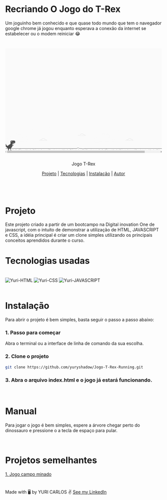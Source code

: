 # Recriando O Jogo do T-Rex

Um joguinho bem conhecido e que quase todo mundo que tem o navegador google chrome já jogou enquanto esperava a conexão da internet se estabelecer ou o modem reiniciar 😂


 <h1 align="center">
    <img alt="Readme" title ="Readme" src="./documentacao/dinossauro.gif">
</h1>

<p align="center"> Jogo T-Rex </p>

<p align="center">
 <a href="#Conteúdo">Projeto</a>
 |
 <a href="#Tecnologias estudadas">Tecnologias</a>
 |
 <a href="# Como abrir o projeto">Instalação</a>
 |
 <a href="# Projetos semelhantes">Autor</a>
</p>

<h2 align="center">

<br>

# Projeto
Este projeto criado a partir de um bootcampo na Digital inovation One de javascript, com o intuito de demonstrar a utilização de HTML, JAVASCRIPT e CSS, a idéia principal é criar um clone simples utilizando os principais conceitos aprendidos durante o curso.


# Tecnologias usadas
<div style="display: inline_block"><br>
  <img align="center" alt="Yuri-HTML" src="https://img.shields.io/badge/HTML5-E34F26?style=for-the-badge&logo=html5&logoColor=white">
  <img align="center" alt="Yuri-CSS" src="https://img.shields.io/badge/CSS-239120?&style=for-the-badge&logo=css3&logoColor=white">
  <img align="center" alt="Yuri-JAVASCRIPT" src="https://img.shields.io/badge/JavaScript-323330?style=for-the-badge&logo=javascript&logoColor=F7DF1E">
</div>

<br>

# Instalação

Para abrir o projeto é bem simples, basta seguir o passo a passo abaixo:

### 1. Passo para começar

Abra o terminal ou a interface de linha de comando da sua escolha.

### 2. Clone o projeto

~~~bash 
git clone https://github.com/yuryshadow/Jogo-T-Rex-Running.git 
~~~

### 3. Abra o arquivo index.html e o jogo já estará funcionando.

<br>

# Manual

Para jogar o jogo é bem simples, espere a árvore chegar perto do dinossauro e pressione o a tecla de espaço para pular.

<br>

# Projetos semelhantes

<a href="https://github.com/yuryshadow/campo-minado-java"> 1. Jogo campo minado </a>
<br>


# 
Made with 🖥️ by YURI CARLOS ✌️ <a href="https://www.linkedin.com/in/yurisouza/">See my LinkedIn </a>

